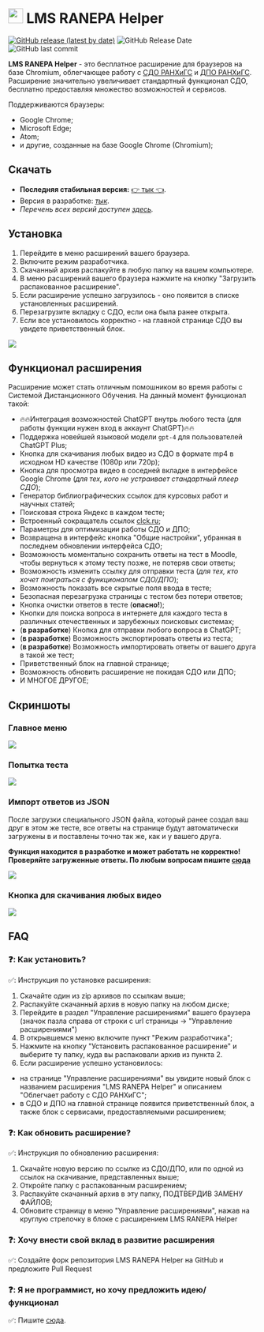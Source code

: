 # <img src="https://raw.githubusercontent.com/tankalxat34/lms-ranepa-helper/main/icon.png" width=30px> LMS RANEPA Helper

<!-- <img src="https://img.shields.io/badge/dynamic/json?url=https://api.github.com/repos/tankalxat34/lms-ranepa-helper/releases&label=Версия&query=$[0].name&color=%23990000&style=for-the-badge"> -->

[![GitHub release (latest by date)](https://img.shields.io/github/v/release/tankalxat34/lms-ranepa-helper)](https://github.com/tankalxat34/lms-ranepa-helper/releases/latest)
![GitHub Release Date](https://img.shields.io/github/release-date/tankalxat34/lms-ranepa-helper)
![GitHub last commit](https://img.shields.io/github/last-commit/tankalxat34/lms-ranepa-helper)


**LMS RANEPA Helper** - это бесплатное расширение для браузеров на базе Chromium, облегчающее работу с [СДО РАНХиГС](https://lms.ranepa.ru/) и [ДПО РАНХиГС](https://lms-dpo.ranepa.ru/). 
Расширение значительно увеличивает стандартный функционал СДО, бесплатно предоставляя множество возможностей и сервисов.

Поддерживаются браузеры:
- Google Chrome;
- Microsoft Edge;
- Atom;
- и другие, созданные на базе Google Chrome (Chromium);

## Скачать

- **Последняя стабильная версия:** [👉 тык 👈](https://github.com/tankalxat34/lms-ranepa-helper/releases/latest).
- Версия в разработке: *[тык](https://github.com/tankalxat34/lms-ranepa-helper/archive/refs/heads/main.zip)*.
- *Перечень всех версий доступен [здесь](https://github.com/tankalxat34/lms-ranepa-helper/releases).*

## Установка

1. Перейдите в меню расширений вашего браузера.
2. Включите режим разработчика.
3. Скачанный архив распакуйте в любую папку на вашем компьютере.
4. В меню расширений вашего браузера нажмите на кнопку "Загрузить распакованное расширение".
5. Если расширение успешно загрузилось - оно появится в списке установленных расширений.
6. Перезагрузите вкладку с СДО, если она была ранее открыта.
7. Если все установилось корректно - на главной странице СДО вы увидете приветственный блок.

<img src="https://github.com/tankalxat34/lms-ranepa-helper/raw/repo_content/block_lms_helper.png">

## Функционал расширения

Расширение может стать отличным помошником во время работы с Системой Дистанционного Обучения. На данный момент функционал такой:

- 🔥🔥Интеграция возможностей ChatGPT внутрь любого теста (для работы функции нужен вход в аккаунт ChatGPT)🔥🔥
- Поддержка новейшей языковой модели `gpt-4` для пользователей ChatGPT Plus;
- Кнопка для скачивания любых видео из СДО в формате mp4 в исходном HD качестве (1080p или 720p);
- Кнопка для просмотра видео в соседней вкладке в интерфейсе Google Chrome (*для тех, кого не устраивает стандартный плеер СДО*);
- Генератор библиографических ссылок для курсовых работ и научных статей;
- Поисковая строка Яндекс в каждом тесте;
- Встроенный сокращатель ссылок [clck.ru](https://clck.ru);
- Параметры для оптимизации работы СДО и ДПО;
- Возвращена в интерфейс кнопка "Общие настройки", убранная в последнем обновлении интерфейса СДО;
- Возможность моментально сохранить ответы на тест в Moodle, чтобы вернуться к этому тесту позже, не потеряв свои ответы;
- Возможность изменить ссылку для отправки теста (*для тех, кто хочет поиграться с функционалом СДО/ДПО*);
- Возможность показать все скрытые поля ввода в тесте;
- Безопасная перезагрузка страницы с тестом без потери ответов;
- Кнопка очистки ответов в тесте (**опасно!**);
- Кнопки для поиска вопроса в интернете для каждого теста в различных отечественных и зарубежных поисковых системах;
- (**в разработке**) Кнопка для отправки любого вопроса в ChatGPT;
- (**в разработке**) Возможность экспортировать ответы из теста;
- (**в разработке**) Возможность импортировать ответы от вашего друга в такой же тест;
- Приветственный блок на главной странице;
- Возможность обновить расширение не покидая СДО или ДПО;
- И МНОГОЕ ДРУГОЕ;
  
## Скриншоты
### Главное меню
<img src="https://github.com/tankalxat34/lms-ranepa-helper/raw/repo_content/block_lms_helper_my.png">

### Попытка теста
<img src="https://github.com/tankalxat34/lms-ranepa-helper/raw/repo_content/block_lms_helper_test.png">

### Импорт ответов из JSON
После загрузки специального JSON файла, который ранее создал ваш друг в этом же тесте, все ответы на странице будут автоматически загружены в и поставлены точно так же, как и у вашего друга.

**Функция находится в разработке и может работать не корректно! Проверяйте загруженные ответы. По любым вопросам пишите [сюда](https://vk.com/tankalxat34)**

<img src="https://github.com/tankalxat34/lms-ranepa-helper/raw/repo_content/block_lms_helper_import.png">

### Кнопка для скачивания любых видео
<img src="https://github.com/tankalxat34/lms-ranepa-helper/raw/repo_content/block_lms_helper_video.png">


## FAQ

### ❓: Как установить?
✅: Инструкция по установке расширения:
1. Скачайте один из zip архивов по ссылкам выше;
2. Распакуйте скачанный архив в новую папку на любом диске;
3. Перейдите в раздел "Управление расширениями" вашего браузера (значок пазла справа от строки с url страницы → "Управление расширениями")
4. В открывшемся меню включите пункт "Режим разработчика";
5. Нажмите на кнопку "Установить распакованное расширение" и выберите ту папку, куда вы распаковали архив из пункта 2.
6. Если расширение успешно установилось:
- на странице "Управление расширениями" вы увидите новый блок с названием расширения "LMS RANEPA Helper" и описанием "Облегчает работу с СДО РАНХиГС";
- в СДО и ДПО на главной странице появится приветственный блок, а также блок с сервисами, предоставляемыми расширением;

### ❓: Как обновить расширение?
✅: Инструкция по обновлению расширения:
1. Скачайте новую версию по ссылке из СДО/ДПО, или по одной из ссылок на скачивание, представленных выше;
2. Откройте папку с распакованным расширением;
3. Распакуйте скачанный архив в эту папку, ПОДТВЕРДИВ ЗАМЕНУ ФАЙЛОВ;
4. Обновите страницу в меню "Управление расширениями", нажав на круглую стрелочку в блоке с расширением LMS RANEPA Helper

### ❓: Хочу внести свой вклад в развитие расширения
✅: Создайте форк репозитория LMS RANEPA Helper на GitHub и предложите Pull Request

### ❓: Я не программист, но хочу предложить идею/функционал
✅: Пишите [сюда](https://vk.com/topic-207930377_49295448).
